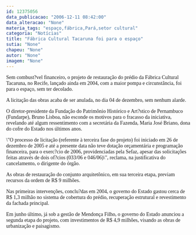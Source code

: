 ```yaml
---
id: 12375056
data_publicacao: "2006-12-11 08:42:00"
data_alteracao: "None"
materia_tags: "espaço,fábrica,Pará,setor cultural"
categoria: "Notícias"
title: "Fábrica Cultural Tacaruna foi para o espaço"
sutia: "None"
chapeu: "None"
autor: "None"
imagem: "None"
---
```

<p><P><FONT face=Verdana>Sem combust?vel financeiro, o projeto de restauração do prédio da Fábrica Cultural Tacaruna, no Recife, lançado ainda em 2004, com a maior pompa e circunstância, foi para o espaço, sem ter decolado.</FONT></P></p>
<p><P><FONT face=Verdana>A licitação das obras acaba de ser anulada, no dia 04 de dezembro, sem nenhum alarde.</FONT></P></p>
<p><P><FONT face=Verdana>O diretor-presidente da Fundação do Patrimônio Histórico e Art?stico de Pernambuco (Fundarpe), Bruno Lisboa, não esconde os motivos para o fracasso da iniciativa, revelando até algum ressentimento com a secretária da Fazenda, Maria José Briano, dona do cofre do Estado nos últimos anos.</FONT></P></p>
<p><P><FONT face=Verdana>\"O processo de licitação (referente à terceira fase do projeto) foi iniciado em 26 de dezembro de 2005 e até a presente data não teve dotação orçamentária e programação financeira, para o exerc?cio de 2006, providenciadas pela Sefaz, apesar das solicitações feitas através de dois of?cios (033/06 e 046/06)\", reclama, na justificativa do cancelamento, o dirigente do órgão.</FONT></P></p>
<p><P><FONT face=Verdana>As obras de restauração do conjunto arquitetônico, em sua terceira etapa, previam recursos da ordem de R$ 9 milhões.</FONT></P></p>
<p><P><FONT face=Verdana>Nas primeiras intervenções, conclu?das em 2004, o governo do Estado gastou cerca de R$ 1,3 milhão no sistema de cobertura do prédio, recuperação estrutural e revestimento da fachada principal. </FONT></P></p>
<p><P><FONT face=Verdana>Em junho último, já sob a gestão de Mendonça Filho, o governo do Estado anunciou a segunda etapa do projeto, com investimentos de R$ 4,9 milhões, visando as obras de urbanização e paisagismo.</FONT></P> </p>
